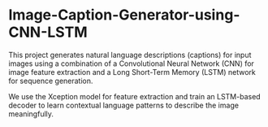 # Image-Caption-Generator-using-CNN-LSTM
This project generates natural language descriptions (captions) for input images using a combination of a Convolutional Neural Network (CNN) for image feature extraction and a Long Short-Term Memory (LSTM) network for sequence generation.

We use the Xception model for feature extraction and train an LSTM-based decoder to learn contextual language patterns to describe the image meaningfully.


